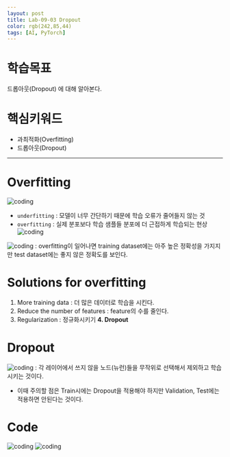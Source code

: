 ```yaml
---
layout: post
title: Lab-09-03 Dropout
color: rgb(242,85,44)
tags: [AI, PyTorch]
---
```


# 학습목표
드롭아웃(Dropout) 에 대해 알아본다.
# 핵심키워드
- 과최적화(Overfitting)
- 드롭아웃(Dropout) 
- - -

# Overfitting
![coding](../../../assets/img/posts/Lab-09-3Dropout-3.jpg)
- `underfitting` : 모델이 너무 간단하기 때문에 학습 오류가 줄어들지 않는 것
- `overfitting` : 실제 분포보다 학습 샘플들 분포에 더 근접하게 학습되는 현상
![coding](../../../assets/img/posts/Lab-09-3Dropout-4.jpg)

![coding](../../../assets/img/posts/Lab-09-3Dropout-5.jpg)
 : overfitting이 일어나면 training dataset에는 아주 높은 정확성을 가지지만 test dataset에는 좋지 않은 정확도를 보인다.

# Solutions for overfitting
1. More training data : 더 많은 데이터로 학습을 시킨다.
2. Reduce the number of features : feature의 수를 줄인다.
3. Regularization : 정규화시키기
__4. Dropout__


# Dropout
![coding](../../../assets/img/posts/Lab-09-3Dropout-7.jpg)
: 각 레이어에서 쓰지 않을 노드(뉴런)들을 무작위로 선택해서 제외하고 학습시키는 것이다.

* 이때 주의할 점은 Train시에는 Dropout을 적용해야 하지만 Validation, Test에는 적용하면 안된다는 것이다.

# Code
![coding](../../../assets/img/posts/Lab-09-3Dropout-8.jpg)
![coding](../../../assets/img/posts/Lab-09-3Dropout-9.jpg)
